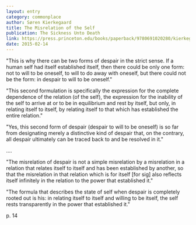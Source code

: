 ```yaml
---
layout: entry
category: commonplace
author: Søren Kierkegaard
title: The Misrelation of the Self
publication: The Sickness Unto Death
link: https://press.princeton.edu/books/paperback/9780691020280/kierkegaards-writings-xix-volume-19
date: 2015-02-14
---
```


"This is why there can be two forms of despair in the strict sense. If a human self had itself established itself, then there could be only one form: not to will to be oneself, to will to do away with oneself, but there could not be the form: in despair to will to be oneself."

"This second formulation is specifically the expression for the complete dependence of the relation (of the self), the expression for the inability of the self to arrive at or to be in equilibrium and rest by itself, but only, in relating itself to itself, by relating itself to that which has established the entire relation."

"Yes, this second form of despair (despair to will to be oneself) is so far from designating merely a distinctive kind of despair that, on the contrary, all despair ultimately can be traced back to and be resolved in it."

....

"The misrelation of despair is not a simple misrelation by a misrelation in a relation that relates itself to itself and has been established by another, so that the misrelation in that relation which is for itself [for sig] also reflects itself infinitely in the relation to the power that established it."

"The formula that describes the state of self when despair is completely rooted out is his: in relating itself to itself and willing to be itself, the self rests transparently in the power that established it."


p. 14